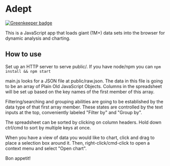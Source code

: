 Adept
=====

[![Greenkeeper badge](https://badges.greenkeeper.io/dthtvwls/adept.svg)](https://greenkeeper.io/)

This is a JavaScript app that loads giant (1M+) data sets into the browser for dynamic analysis and charting.

How to use
----------

Set up an HTTP server to serve public/. If you have node/npm you can `npm install && npm start`

main.js looks for a JSON file at public/raw.json. The data in this file is going to be an array of Plain Old JavaScript Objects. Columns in the spreadsheet will be set up based on the key names of the first member of this array.

Filtering/searching and grouping abilities are going to be established by the data type of that first array member. These states are controlled by the text inputs at the top, conveniently labeled "Filter by" and "Group by".

The spreadsheet can be sorted by clicking on column headers. Hold down ctrl/cmd to sort by multiple keys at once.

When you have a view of data you would like to chart, click and drag to place a selection box around it. Then, right-click/cmd-click to open a context menu and select "Open chart".

Bon appetit!
